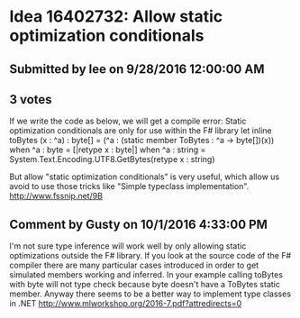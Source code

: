 # Idea 16402732: Allow static optimization conditionals #

## Submitted by lee on 9/28/2016 12:00:00 AM

## 3 votes

If we write the code as below, we will get a compile error: Static optimization conditionals are only for use within the F# library
let inline toBytes (x : ^a) : byte[] =
(^a : (static member ToBytes : ^a -> byte[])(x))
when ^a : byte = [|retype x : byte|]
when ^a : string = System.Text.Encoding.UTF8.GetBytes(retype x : string)

But allow "static optimization conditionals" is very useful, which allow us avoid to use those tricks like "Simple typeclass implementation". http://www.fssnip.net/9B




## Comment by Gusty on 10/1/2016 4:33:00 PM

I'm not sure type inference will work well by only allowing static optimizations outside the F# library.
If you look at the source code of the F# compiler there are many particular cases introduced in order to get simulated members working and inferred.
In your example calling toBytes with byte will not type check because byte doesn't have a ToBytes static member.
Anyway there seems to be a better way to implement type classes in .NET http://www.mlworkshop.org/2016-7.pdf?attredirects=0


